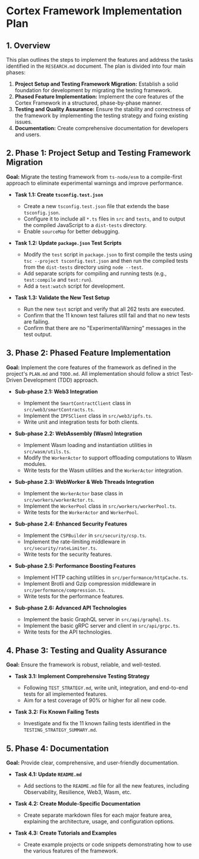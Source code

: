 # Cortex Framework Implementation Plan

## 1. Overview

This plan outlines the steps to implement the features and address the tasks identified in the `RESEARCH.md` document. The plan is divided into four main phases:

1.  **Project Setup and Testing Framework Migration:** Establish a solid foundation for development by migrating the testing framework.
2.  **Phased Feature Implementation:** Implement the core features of the Cortex Framework in a structured, phase-by-phase manner.
3.  **Testing and Quality Assurance:** Ensure the stability and correctness of the framework by implementing the testing strategy and fixing existing issues.
4.  **Documentation:** Create comprehensive documentation for developers and users.

## 2. Phase 1: Project Setup and Testing Framework Migration

**Goal:** Migrate the testing framework from `ts-node/esm` to a compile-first approach to eliminate experimental warnings and improve performance.

*   **Task 1.1: Create `tsconfig.test.json`**
    *   Create a new `tsconfig.test.json` file that extends the base `tsconfig.json`.
    *   Configure it to include all `*.ts` files in `src` and `tests`, and to output the compiled JavaScript to a `dist-tests` directory.
    *   Enable `sourceMap` for better debugging.

*   **Task 1.2: Update `package.json` Test Scripts**
    *   Modify the `test` script in `package.json` to first compile the tests using `tsc --project tsconfig.test.json` and then run the compiled tests from the `dist-tests` directory using `node --test`.
    *   Add separate scripts for compiling and running tests (e.g., `test:compile` and `test:run`).
    *   Add a `test:watch` script for development.

*   **Task 1.3: Validate the New Test Setup**
    *   Run the new `test` script and verify that all 262 tests are executed.
    *   Confirm that the 11 known test failures still fail and that no new tests are failing.
    *   Confirm that there are no "ExperimentalWarning" messages in the test output.

## 3. Phase 2: Phased Feature Implementation

**Goal:** Implement the core features of the framework as defined in the project's `PLAN.md` and `TODO.md`. All implementation should follow a strict Test-Driven Development (TDD) approach.

*   **Sub-phase 2.1: Web3 Integration**
    *   Implement the `SmartContractClient` class in `src/web3/smartContracts.ts`.
    *   Implement the `IPFSClient` class in `src/web3/ipfs.ts`.
    *   Write unit and integration tests for both clients.

*   **Sub-phase 2.2: WebAssembly (Wasm) Integration**
    *   Implement Wasm loading and instantiation utilities in `src/wasm/utils.ts`.
    *   Modify the `WorkerActor` to support offloading computations to Wasm modules.
    *   Write tests for the Wasm utilities and the `WorkerActor` integration.

*   **Sub-phase 2.3: WebWorker & Web Threads Integration**
    *   Implement the `WorkerActor` base class in `src/workers/workerActor.ts`.
    *   Implement the `WorkerPool` class in `src/workers/workerPool.ts`.
    *   Write tests for the `WorkerActor` and `WorkerPool`.

*   **Sub-phase 2.4: Enhanced Security Features**
    *   Implement the `CSPBuilder` in `src/security/csp.ts`.
    *   Implement the rate-limiting middleware in `src/security/rateLimiter.ts`.
    *   Write tests for the security features.

*   **Sub-phase 2.5: Performance Boosting Features**
    *   Implement HTTP caching utilities in `src/performance/httpCache.ts`.
    *   Implement Brotli and Gzip compression middleware in `src/performance/compression.ts`.
    *   Write tests for the performance features.

*   **Sub-phase 2.6: Advanced API Technologies**
    *   Implement the basic GraphQL server in `src/api/graphql.ts`.
    *   Implement the basic gRPC server and client in `src/api/grpc.ts`.
    *   Write tests for the API technologies.

## 4. Phase 3: Testing and Quality Assurance

**Goal:** Ensure the framework is robust, reliable, and well-tested.

*   **Task 3.1: Implement Comprehensive Testing Strategy**
    *   Following `TEST_STRATEGY.md`, write unit, integration, and end-to-end tests for all implemented features.
    *   Aim for a test coverage of 90% or higher for all new code.

*   **Task 3.2: Fix Known Failing Tests**
    *   Investigate and fix the 11 known failing tests identified in the `TESTING_STRATEGY_SUMMARY.md`.

## 5. Phase 4: Documentation

**Goal:** Provide clear, comprehensive, and user-friendly documentation.

*   **Task 4.1: Update `README.md`**
    *   Add sections to the `README.md` file for all the new features, including Observability, Resilience, Web3, Wasm, etc.

*   **Task 4.2: Create Module-Specific Documentation**
    *   Create separate markdown files for each major feature area, explaining the architecture, usage, and configuration options.

*   **Task 4.3: Create Tutorials and Examples**
    *   Create example projects or code snippets demonstrating how to use the various features of the framework.